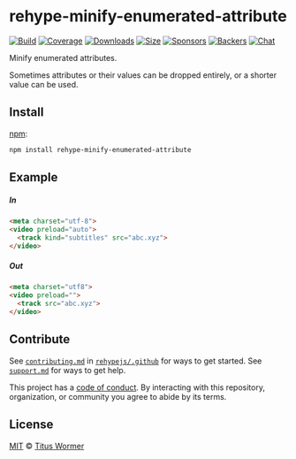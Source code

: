 <!--This file is generated by `build-packages.js`-->

# rehype-minify-enumerated-attribute

[![Build][build-badge]][build]
[![Coverage][coverage-badge]][coverage]
[![Downloads][downloads-badge]][downloads]
[![Size][size-badge]][size]
[![Sponsors][sponsors-badge]][collective]
[![Backers][backers-badge]][collective]
[![Chat][chat-badge]][chat]

Minify enumerated attributes.

Sometimes attributes or their values can be dropped entirely, or a shorter
value can be used.

## Install

[npm][]:

```sh
npm install rehype-minify-enumerated-attribute
```

## Example

##### In

```html
<meta charset="utf-8">
<video preload="auto">
  <track kind="subtitles" src="abc.xyz">
</video>
```

##### Out

```html
<meta charset="utf8">
<video preload="">
  <track src="abc.xyz">
</video>
```

## Contribute

See [`contributing.md`][contributing] in [`rehypejs/.github`][health] for ways
to get started.
See [`support.md`][support] for ways to get help.

This project has a [code of conduct][coc].
By interacting with this repository, organization, or community you agree to
abide by its terms.

## License

[MIT][license] © [Titus Wormer][author]

[build-badge]: https://img.shields.io/travis/rehypejs/rehype-minify.svg

[build]: https://travis-ci.org/rehypejs/rehype-minify

[coverage-badge]: https://img.shields.io/codecov/c/github/rehypejs/rehype-minify.svg

[coverage]: https://codecov.io/github/rehypejs/rehype-minify

[downloads-badge]: https://img.shields.io/npm/dm/rehype-minify-enumerated-attribute.svg

[downloads]: https://www.npmjs.com/package/rehype-minify-enumerated-attribute

[size-badge]: https://img.shields.io/bundlephobia/minzip/rehype-minify-enumerated-attribute.svg

[size]: https://bundlephobia.com/result?p=rehype-minify-enumerated-attribute

[sponsors-badge]: https://opencollective.com/unified/sponsors/badge.svg

[backers-badge]: https://opencollective.com/unified/backers/badge.svg

[collective]: https://opencollective.com/unified

[chat-badge]: https://img.shields.io/badge/chat-spectrum-7b16ff.svg

[chat]: https://spectrum.chat/unified/rehype

[npm]: https://docs.npmjs.com/cli/install

[health]: https://github.com/rehypejs/.github

[contributing]: https://github.com/rehypejs/.github/blob/main/contributing.md

[support]: https://github.com/rehypejs/.github/blob/main/support.md

[coc]: https://github.com/rehypejs/.github/blob/main/code-of-conduct.md

[license]: https://github.com/rehypejs/rehype-minify/blob/main/license

[author]: https://wooorm.com
